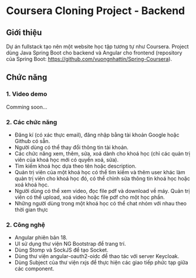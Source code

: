 # Coursera Cloning Project - Backend
## Giới thiệu 
Dự án fullstack tạo nên một website học tập tương tự như Coursera. Project dùng Java Spring Boot cho backend và Angular cho frontend (repository của Spring Boot: https://github.com/vuongnhattin/Spring-Coursera). 
## Chức năng
### 1. Video demo
Comming soon...
### 2. Các chức năng
- Đăng kí (có xác thực email), đăng nhập bằng tài khoản Google hoặc Github có sẵn.
- Người dùng có thể thay đổi thông tin tài khoản.
- Các chức năng xem, thêm, sửa, xoá dành cho khoá học (chỉ các quản trị viên của khoá học mới có quyền xoá, sửa).
- Tìm kiếm khoá học dựa theo tên hoặc description.
- Quản trị viên của một khoá học có thể tìm kiếm và thêm user khác làm quản trị viên cho khoá học đó, có thể chỉnh sửa thông tin khoá học hoặc xoá khoá học.
- Người dùng có thể xem video, đọc file pdf và download về máy. Quản trị viên có thể upload, xoá video hoặc file pdf cho một học phần.
- Những người dùng trong một khoá học có thể chat nhóm với nhau theo thời gian thực
### 2. Công nghệ
- Angular phiên bản 18.
- UI sử dụng thư viện NG Bootstrap để trang trí.
- Dùng Stomp và SockJS để tạo Socket.
- Dùng thư viện angular-oauth2-oidc để thao tác với server Keycloak.
- Dùng Subject của thư viện rxjs để thực hiện các giao tiếp phức tạp giữa các component.
